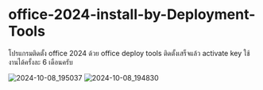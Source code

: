 # office-2024-install-by-Deployment-Tools
โปรแกรมติดตั้ง office 2024 ด้วย office deploy tools 
ติดตั้งเสร็จแล้ว activate key ใช้งานได้ครั้งละ 6 เดือนครับ


![2024-10-08_195037](https://github.com/user-attachments/assets/1b044078-4246-4ae1-8c69-a8847fa81118)
![2024-10-08_194830](https://github.com/user-attachments/assets/31c8735d-e55d-4fad-8492-144847dfda45)
